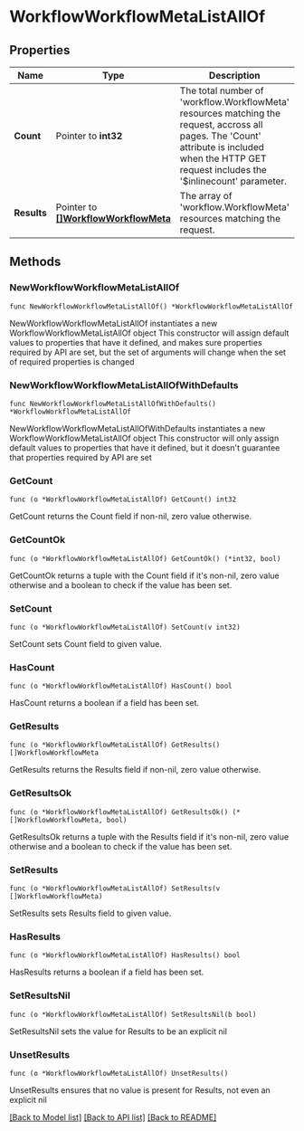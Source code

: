 # WorkflowWorkflowMetaListAllOf

## Properties

Name | Type | Description | Notes
------------ | ------------- | ------------- | -------------
**Count** | Pointer to **int32** | The total number of &#39;workflow.WorkflowMeta&#39; resources matching the request, accross all pages. The &#39;Count&#39; attribute is included when the HTTP GET request includes the &#39;$inlinecount&#39; parameter. | [optional] 
**Results** | Pointer to [**[]WorkflowWorkflowMeta**](WorkflowWorkflowMeta.md) | The array of &#39;workflow.WorkflowMeta&#39; resources matching the request. | [optional] 

## Methods

### NewWorkflowWorkflowMetaListAllOf

`func NewWorkflowWorkflowMetaListAllOf() *WorkflowWorkflowMetaListAllOf`

NewWorkflowWorkflowMetaListAllOf instantiates a new WorkflowWorkflowMetaListAllOf object
This constructor will assign default values to properties that have it defined,
and makes sure properties required by API are set, but the set of arguments
will change when the set of required properties is changed

### NewWorkflowWorkflowMetaListAllOfWithDefaults

`func NewWorkflowWorkflowMetaListAllOfWithDefaults() *WorkflowWorkflowMetaListAllOf`

NewWorkflowWorkflowMetaListAllOfWithDefaults instantiates a new WorkflowWorkflowMetaListAllOf object
This constructor will only assign default values to properties that have it defined,
but it doesn't guarantee that properties required by API are set

### GetCount

`func (o *WorkflowWorkflowMetaListAllOf) GetCount() int32`

GetCount returns the Count field if non-nil, zero value otherwise.

### GetCountOk

`func (o *WorkflowWorkflowMetaListAllOf) GetCountOk() (*int32, bool)`

GetCountOk returns a tuple with the Count field if it's non-nil, zero value otherwise
and a boolean to check if the value has been set.

### SetCount

`func (o *WorkflowWorkflowMetaListAllOf) SetCount(v int32)`

SetCount sets Count field to given value.

### HasCount

`func (o *WorkflowWorkflowMetaListAllOf) HasCount() bool`

HasCount returns a boolean if a field has been set.

### GetResults

`func (o *WorkflowWorkflowMetaListAllOf) GetResults() []WorkflowWorkflowMeta`

GetResults returns the Results field if non-nil, zero value otherwise.

### GetResultsOk

`func (o *WorkflowWorkflowMetaListAllOf) GetResultsOk() (*[]WorkflowWorkflowMeta, bool)`

GetResultsOk returns a tuple with the Results field if it's non-nil, zero value otherwise
and a boolean to check if the value has been set.

### SetResults

`func (o *WorkflowWorkflowMetaListAllOf) SetResults(v []WorkflowWorkflowMeta)`

SetResults sets Results field to given value.

### HasResults

`func (o *WorkflowWorkflowMetaListAllOf) HasResults() bool`

HasResults returns a boolean if a field has been set.

### SetResultsNil

`func (o *WorkflowWorkflowMetaListAllOf) SetResultsNil(b bool)`

 SetResultsNil sets the value for Results to be an explicit nil

### UnsetResults
`func (o *WorkflowWorkflowMetaListAllOf) UnsetResults()`

UnsetResults ensures that no value is present for Results, not even an explicit nil

[[Back to Model list]](../README.md#documentation-for-models) [[Back to API list]](../README.md#documentation-for-api-endpoints) [[Back to README]](../README.md)


